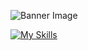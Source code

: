 ![Banner Image](https://github.com/KaloyanStoykov/KaloyanStoykov/wallhaven-vgexwm_1200x450.png)

[![My Skills](https://skillicons.dev/icons?i=js,html,css,wasm)](https://skillicons.dev)
<!--
**KaloyanStoykov/KaloyanStoykov** is a ✨ _special_ ✨ repository because its `README.md` (this file) appears on your GitHub profile.

Here are some ideas to get you started:

- 🔭 I’m currently working on ...
- 🌱 I’m currently learning ...
- 👯 I’m looking to collaborate on ...
- 🤔 I’m looking for help with ...
- 💬 Ask me about ...
- 📫 How to reach me: ...
- 😄 Pronouns: ...
- ⚡ Fun fact: ...
-->
